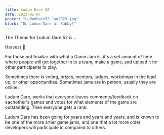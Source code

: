 ```yaml
---
title: Ludum Dare 52
date: 2023-01-07
poster: "LudumDare52-Jan2023.jpg"
blurb: "Do Ludum Dare at Sabby!"
---
```

The Theme for Ludum Dare 52 is...

Harvest 🌽

For those not fmailiar with what a Game Jam is, it's a set amount of time where people will get together in to a team, make a game, and upload it for other participants to play.

Sometimes there is voting, prizes, mentors, judges, workshops in the lead up, or other opportunities. Sometimes jams are in person, usually they are online.

Ludum Dare, works that everyone leaves comments/feedback on eachother's games and votes for what elements of the game are outstanding. Then everyone gets a rank.

Ludum Dare has been going for years and years and years, and is known to be one of the more artier game jams, and one that a lot more older developers will participate in compared to others.